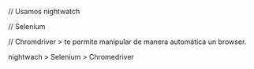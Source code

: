 // Usamos nightwatch

// Selenium

// Chromdriver > te permite manipular de manera automática un browser.

nightwach > Selenium > Chromedriver

